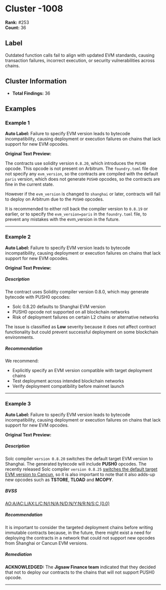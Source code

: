 # Cluster -1008

**Rank:** #253  
**Count:** 36  

## Label
Outdated function calls fail to align with updated EVM standards, causing transaction failures, incorrect execution, or security vulnerabilities across chains.

## Cluster Information
- **Total Findings:** 36

## Examples

### Example 1

**Auto Label:** Failure to specify EVM version leads to bytecode incompatibility, causing deployment or execution failures on chains that lack support for new EVM opcodes.  

**Original Text Preview:**

The contracts use solidity version `0.8.20`, which introduces the `PUSH0` opcode. This opcode is not present on Arbitrum. The `foundry.toml` file doe not specify any `evm_version`, so the contracts are compiled with the default `paris` version, which does not generate `PUSH0` opcodes, so the contracts are fine in the current state.

However if the `evm_version` is changed to `shanghai` or later, contracts will fail to deploy on Arbitrum due to the `PUSH0` opcodes.

It is recommended to either roll back the compiler version to `0.8.19` or earlier, or to specify the `evm_version=paris` in the `foundry.toml` file, to prevent any mistakes with the evm_version in the future.

---
### Example 2

**Auto Label:** Failure to specify EVM version leads to bytecode incompatibility, causing deployment or execution failures on chains that lack support for new EVM opcodes.  

**Original Text Preview:**

##### Description
The contract uses Solidity compiler version 0.8.0, which may generate bytecode with PUSH0 opcodes:
- Solc 0.8.20 defaults to Shanghai EVM version
- PUSH0 opcode not supported on all blockchain networks
- Risk of deployment failures on certain L2 chains or alternative networks

The issue is classified as **Low** severity because it does not affect contract functionality but could prevent successful deployment on some blockchain environments.

##### Recommendation
We recommend:
- Explicitly specify an EVM version compatible with target deployment chains
- Test deployment across intended blockchain networks
- Verify deployment compatibility before mainnet launch

---
### Example 3

**Auto Label:** Failure to specify EVM version leads to bytecode incompatibility, causing deployment or execution failures on chains that lack support for new EVM opcodes.  

**Original Text Preview:**

##### Description

Solc compiler `version 0.8.20` switches the default target EVM version to Shanghai. The generated bytecode will include **PUSH0** opcodes. The recently released Solc compiler `version 0.8.25` [switches the default target EVM version to Cancun](https://soliditylang.org/blog/2024/03/14/solidity-0.8.25-release-announcement/), so it is also important to note that it also adds-up new opcodes such as **TSTORE**, **TLOAD** and **MCOPY**.

##### BVSS

[AO:A/AC:L/AX:L/C:N/I:N/A:N/D:N/Y:N/R:N/S:C (0.0)](/bvss?q=AO:A/AC:L/AX:L/C:N/I:N/A:N/D:N/Y:N/R:N/S:C)

##### Recommendation

It is important to consider the targeted deployment chains before writing immutable contracts because, in the future, there might exist a need for deploying the contracts in a network that could not support new opcodes from Shanghai or Cancun EVM versions.

##### Remediation

**ACKNOWLEDGED:** The **Jigsaw Finance team** indicated that they decided that not to deploy our contracts to the chains that will not support PUSH0 opcode.

---
